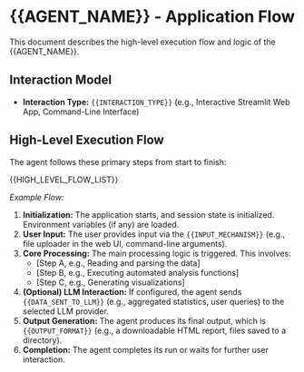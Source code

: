 # {{AGENT_NAME}} - Application Flow

This document describes the high-level execution flow and logic of the {{AGENT_NAME}}.

## Interaction Model

*   **Interaction Type:** `{{INTERACTION_TYPE}}` (e.g., Interactive Streamlit Web App, Command-Line Interface)

## High-Level Execution Flow

The agent follows these primary steps from start to finish:

{{HIGH_LEVEL_FLOW_LIST}}

*Example Flow:*
1.  **Initialization:** The application starts, and session state is initialized. Environment variables (if any) are loaded.
2.  **User Input:** The user provides input via the `{{INPUT_MECHANISM}}` (e.g., file uploader in the web UI, command-line arguments).
3.  **Core Processing:** The main processing logic is triggered. This involves:
    *   [Step A, e.g., Reading and parsing the data]
    *   [Step B, e.g., Executing automated analysis functions]
    *   [Step C, e.g., Generating visualizations]
4.  **(Optional) LLM Interaction:** If configured, the agent sends `{{DATA_SENT_TO_LLM}}` (e.g., aggregated statistics, user queries) to the selected LLM provider.
5.  **Output Generation:** The agent produces its final output, which is `{{OUTPUT_FORMAT}}` (e.g., a downloadable HTML report, files saved to a directory).
6.  **Completion:** The agent completes its run or waits for further user interaction.
